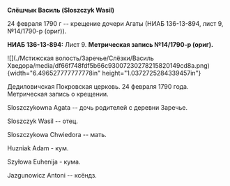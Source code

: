 **Слёшчык Василь (Sloszczyk Wasil)**

24 февраля 1790 г -- крещение дочери Агаты (НИАБ 136-13-894, лист 9,
№14/1790-р (ориг)).

**НИАБ 136-13-894:** Лист 9. **Метрическая запись №14/1790-р (ориг).**

![](./Мстижская волость/Заречье/Слёзки/Василь Хведора/media/df66f748fdf5b66c93007230278215820149cd8a.png){width="6.496527777777778in"
height="1.0372725284339457in"}

Дедиловичская Покровская церковь. 24 февраля 1790 года. Метрическая
запись о крещении.

Sloszczykowna Agata -- дочь родителей с деревни Заречье.

Sloszczyk Wasil -- отец.

Sloszczykowa Chwiedora -- мать.

Huzniak Adam - кум.

Szyłowa Euhenija - кума.

Jazgunowicz Antoni -- ксёндз.
